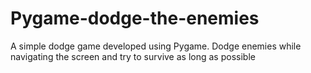 # Pygame-dodge-the-enemies
A simple dodge game developed using Pygame. Dodge enemies while navigating the screen and try to survive as long as possible
